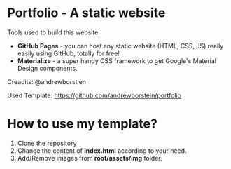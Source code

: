 # Portfolio - A static website

Tools used to build this website:

* <b>GitHub Pages</b> - you can host any static website (HTML, CSS, JS) really easily using GitHub, totally for free!
* <b>Materialize</b> - a super handy CSS framework to get Google's Material Design components.

Creadits: @andrewborstien

Used Template: https://github.com/andrewborstein/portfolio

# How to use my template?
1. Clone the repository 
2. Change the content of <b>index.html</b> according to your need.
3. Add/Remove images from <b>root/assets/img</b> folder.
